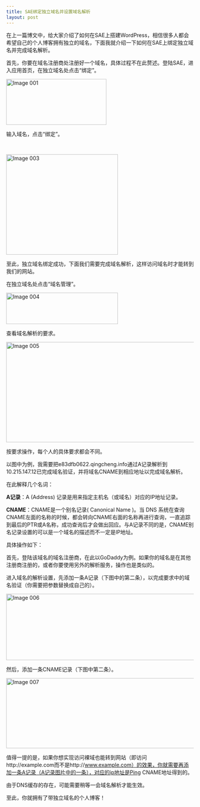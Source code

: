 ```yaml
---
title: SAE绑定独立域名并设置域名解析
layout: post
---
```

在上一篇博文中，给大家介绍了如何在SAE上搭建WordPress，相信很多人都会希望自己的个人博客拥有独立的域名，下面我就介绍一下如何在SAE上绑定独立域名并完成域名解析。

首先，你要在域名注册商处注册好一个域名，具体过程不在此赘述。登陆SAE，进入应用首页，在独立域名处点击“绑定”。

[<img class="alignnone size-full wp-image-19" src="http://prdwb.github.io/images/2015/05/Image-001.png" alt="Image 001" width="269" height="123" />][1]

输入域名，点击“绑定”。

&nbsp;

[<img class="alignnone size-medium wp-image-20" src="http://prdwb.github.io/images/2015/05/Image-003-300x269.png" alt="Image 003" width="300" height="269" />][2]

至此，独立域名绑定成功，下面我们需要完成域名解析，这样访问域名时才能转到我们的网站。

在独立域名处点击“域名管理”。

[<img class="alignnone size-medium wp-image-21" src="http://prdwb.github.io/images/2015/05/Image-004-300x84.png" alt="Image 004" width="300" height="84" />][3]

查看域名解析的要求。

[<img class="alignnone size-full wp-image-23" src="http://prdwb.github.io/images/2015/05/Image-0051.png" alt="Image 005" width="847" height="269" />][4]

按要求操作，每个人的具体要求都会不同。

以图中为例，我需要把e83dfb0622.qingcheng.info通过A记录解析到10.215.147.12已完成域名验证，并将域名CNAME到相应地址以完成域名解析。

在此解释几个名词：

**A记录**：A (Address) 记录是用来指定主机名（或域名）对应的IP地址记录。

**CNAME**：CNAME是一个别名记录( Canonical Name )。当 DNS 系统在查询CNAME左面的名称的时候，都会转向CNAME右面的名称再进行查询，一直追踪到最后的PTR或A名称，成功查询后才会做出回应。与A记录不同的是，CNAME别名记录设置的可以是一个域名的描述而不一定是IP地址。

具体操作如下：

首先，登陆该域名的域名注册商，在此以GoDaddy为例。如果你的域名是在其他注册商注册的，或者你要使用另外的解析服务，操作也是类似的。

进入域名的解析设置，先添加一条A记录（下图中的第二条），以完成要求中的域名验证（你需要把参数替换成自己的）。

[<img class="alignnone size-full wp-image-24" src="http://prdwb.github.io/images/2015/05/Image-006.png" alt="Image 006" width="901" height="178" />][5]

然后，添加一条CNAME记录（下图中第二条）。

[<img class="alignnone size-full wp-image-25" src="http://prdwb.github.io/images/2015/05/Image-007.png" alt="Image 007" width="895" height="188" />][6]

值得一提的是，如果你想实现访问裸域也能转到网站（即访问http://example.com而不是http://www.example.com）的效果，你就需要再添加一条A记录（A记录图片中的一条），对应的ip地址是Ping CNAME地址得到的。

由于DNS缓存的存在，可能需要稍等一会域名解析才能生效。

至此，你就拥有了带独立域名的个人博客！

&nbsp;

 [1]: http://prdwb.github.io/images/2015/05/Image-001.png
 [2]: http://prdwb.github.io/images/2015/05/Image-003.png
 [3]: http://prdwb.github.io/images/2015/05/Image-004.png
 [4]: http://prdwb.github.io/images/2015/05/Image-0051.png
 [5]: http://prdwb.github.io/images/2015/05/Image-006.png
 [6]: http://prdwb.github.io/images/2015/05/Image-007.png